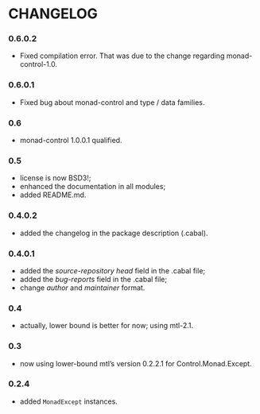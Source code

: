 # CHANGELOG

### 0.6.0.2

- Fixed compilation error. That was due to the change regarding
monad-control-1.0.

### 0.6.0.1

- Fixed bug about monad-control and type / data families.

### 0.6

- monad-control 1.0.0.1 qualified.

### 0.5

- license is now BSD3!;
- enhanced the documentation in all modules;
- added README.md.

### 0.4.0.2

- added the changelog in the package description (.cabal).

### 0.4.0.1

- added the *source-repository head* field in the .cabal file;
- added the *bug-reports* field in the .cabal file;
- change *author* and *maintainer* format.

### 0.4

- actually, lower bound is better for now; using mtl-2.1.

### 0.3

- now using lower-bound mtl’s version 0.2.2.1 for Control.Monad.Except.

### 0.2.4

- added `MonadExcept` instances.
